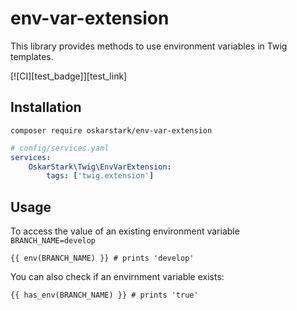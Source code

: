 # env-var-extension

This library provides methods to use environment variables in Twig templates.

[![CI][test_badge]][test_link]

## Installation

```
composer require oskarstark/env-var-extension
```

```yaml
# config/services.yaml
services:
    OskarStark\Twig\EnvVarExtension:
        tags: ['twig.extension']
```

## Usage

To access the value of an existing environment variable ``BRANCH_NAME=develop``
```twig
{{ env(BRANCH_NAME) }} # prints 'develop'
```

You can also check if an envirnment variable exists:
```twig
{{ has_env(BRANCH_NAME) }} # prints 'true'
```

[ci_badge]: https://github.com/OskarStark/env-var-extension/workflows/CI/badge.svg?branch=main
[ci_link]: https://github.com/OskarStark/env-var-extension/actions?query=workflow:ci+branch:main